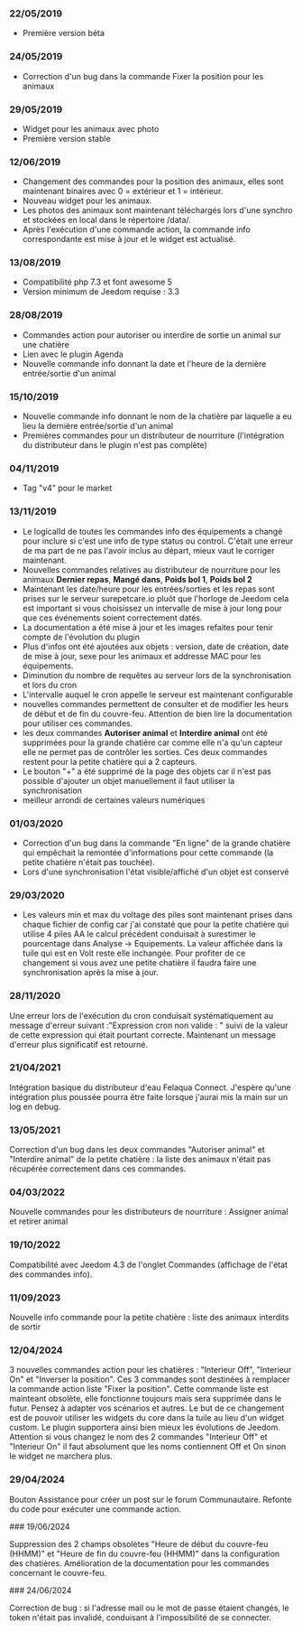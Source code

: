 ### 22/05/2019

-   Première version  béta

### 24/05/2019

-   Correction d'un bug dans la commande Fixer la position pour les animaux

### 29/05/2019

-   Widget pour les animaux avec photo
-   Première version stable

### 12/06/2019

-   Changement des commandes pour la position des animaux, elles sont maintenant binaires
avec 0 = extérieur et 1 = intérieur.
-   Nouveau widget pour les animaux.
-   Les photos des animaux sont maintenant téléchargés lors d'une synchro et stockées en local
dans le répertoire /data/.
-   Après l'exécution d'une commande action, la commande info correspondante est mise à jour et le
widget est actualisé.

### 13/08/2019

- Compatibilité php 7.3 et font awesome 5
- Version minimum de Jeedom requise : 3.3

### 28/08/2019

- Commandes action pour autoriser ou interdire de sortie un animal sur une chatière
- Lien avec le plugin Agenda
- Nouvelle commande info donnant la date et l'heure de la dernière entrée/sortie d'un animal

### 15/10/2019

- Nouvelle commande info donnant le nom de la chatière par laquelle a eu lieu la dernière entrée/sortie d'un animal
- Premières commandes pour un distributeur de nourriture (l'intégration du distributeur dans le plugin n'est pas complète)

### 04/11/2019

- Tag "v4" pour le market

### 13/11/2019

- Le logicalId de toutes les commandes info des équipements a changé pour inclure si c'est une info de type status ou control.
C'était une erreur de ma part de ne pas l'avoir inclus au départ, mieux vaut le corriger maintenant.
- Nouvelles commandes relatives au distributeur de nourriture pour les animaux **Dernier repas**, **Mangé dans**, **Poids bol 1**,
**Poids bol 2**
- Maintenant les date/heure pour les entrées/sorties et les repas sont prises sur le serveur surepetcare.io pluôt que l'horloge de Jeedom
cela est important si vous choisissez un intervalle de mise à jour long pour que ces événements soient correctement datés.
- La documentation a été mise à jour et les images refaites pour tenir compte de l'évolution du plugin
- Plus d'infos ont été ajoutées aux objets : version, date de création, date de mise à jour, sexe pour les animaux et addresse MAC pour les équipements.
- Diminution du nombre de requêtes au serveur lors de la synchronisation et lors du cron
- L'intervalle auquel le cron appelle le serveur est maintenant configurable
- nouvelles commandes permettent de consulter et de modifier les heurs de début et de fin du couvre-feu. Attention de bien lire la documentation
pour utiliser ces commandes.
- les deux commandes **Autoriser animal** et **Interdire animal** ont été supprimées pour la grande chatière car comme elle n'a qu'un capteur
elle ne permet pas de contrôler les sorties. Ces deux commandes restent pour la petite chatière qui a 2 capteurs.
- Le bouton "+" a été supprimé de la page des objets car il n'est pas possible d'ajouter un objet manuellement il faut utiliser la synchronisation
- meilleur arrondi de certaines valeurs numériques

### 01/03/2020

- Correction d'un bug dans la commande "En ligne" de la grande chatière qui empêchait la remontée d'informations pour cette commande (la petite chatière n'était pas touchée).
- Lors d'une synchronisation l'état visible/affiché d'un objet est conservé

### 29/03/2020

- Les valeurs min et max du voltage des piles sont maintenant prises dans chaque fichier de config car j'ai constaté que pour la petite chatière qui utilise 4 piles AA
le calcul précédent conduisait à surestimer le pourcentage dans Analyse -> Equipements. La valeur affichée dans la tuile qui est en Volt reste elle inchangée. Pour profiter
de ce changement si vous avez une petite chatière il faudra faire une synchronisation après la mise à jour.

### 28/11/2020

Une erreur lors de l'exécution du cron conduisait systématiquement au message d'erreur suivant :"Expression cron non valide : " suivi de la valeur de cette expression qui était pourtant correcte.
Maintenant un message d'erreur plus significatif est retourné.

### 21/04/2021

Intégration basique du distributeur d'eau Felaqua Connect. J'espère qu'une intégration plus poussée pourra être faite lorsque j'aurai mis la main sur un log en debug.

### 13/05/2021

Correction d'un bug dans les deux commandes "Autoriser animal" et "Interdire animal" de la petite chatière : la liste des animaux n'était pas récupérée correctement dans ces commandes.

### 04/03/2022

Nouvelle commandes pour les distributeurs de nourriture : Assigner animal et retirer animal

### 19/10/2022

Compatibilité avec Jeedom 4.3 de l'onglet Commandes (affichage de l'état des commandes info).

### 11/09/2023

Nouvelle info commande pour la petite chatière : liste des animaux interdits de sortir

### 12/04/2024

3 nouvelles commandes action pour les chatières : "Interieur Off", "Interieur On" et "Inverser la position". Ces 3 commandes sont destinées à remplacer la commande action liste
"Fixer la position".
Cette commande liste est mainteant obsolète, elle fonctionne toujours mais sera supprimée dans le futur. Pensez à adapter vos scénarios et autres.
Le but de ce changement est de pouvoir utiliser les widgets du core dans la tuile au lieu d'un widget custom.
Le plugin supportera ainsi bien mieux les évolutions de Jeedom.
Attention si vous changez le nom des 2 commandes "Interieur Off" et "Interieur On" il faut absolument que les noms contiennent Off et On sinon le widget ne marchera plus.

### 29/04/2024

Bouton Assistance pour créer un post sur le forum Communautaire.
Refonte du code pour exécuter une commande action.

### 19/06/2024

Suppression des 2 champs obsolètes "Heure de début du couvre-feu (HHMM)" et "Heure de fin du couvre-feu (HHMM)" dans la configuration des chatières.
Amélioration de la documentation pour les commandes concernant le couvre-feu.

### 24/06/2024

Correction de bug : si l'adresse mail ou le mot de passe étaient changés, le token n'était pas invalidé, conduisant à l'impossibilité de se connecter.
